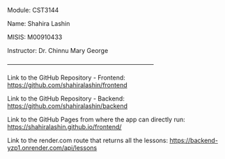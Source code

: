 Module: CST3144

Name: Shahira Lashin

MISIS: M00910433

Instructor: Dr. Chinnu Mary George

————————————————————————

Link to the GitHub Repository - Frontend:
https://github.com/shahiralashin/frontend

Link to the GitHub Repository - Backend:
https://github.com/shahiralashin/backend

Link to the GitHub Pages from where the app can directly run:
https://shahiralashin.github.io/frontend/

Link to the render.com route that returns all the lessons:
https://backend-yzp1.onrender.com/api/lessons
